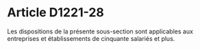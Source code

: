 # Article D1221-28

  
Les dispositions de la présente sous-section sont applicables aux entreprises et établissements de cinquante salariés et plus.